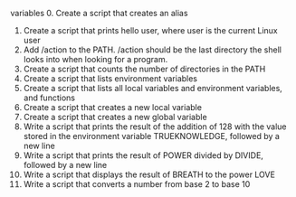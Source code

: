 variables
0. Create a script that creates an alias
1. Create a script that prints hello user, where user is the current Linux user
2. Add /action to the PATH. /action should be the last directory the shell looks into when looking for a program.
3. Create a script that counts the number of directories in the PATH
4. Create a script that lists environment variables
5. Create a script that lists all local variables and environment variables, and functions
6. Create a script that creates a new local variable
7. Create a script that creates a new global variable
8. Write a script that prints the result of the addition of 128 with the value stored in the environment variable TRUEKNOWLEDGE, followed by a new line
9. Write a script that prints the result of POWER divided by DIVIDE, followed by a new line
10. Write a script that displays the result of BREATH to the power LOVE
11. Write a script that converts a number from base 2 to base 10
